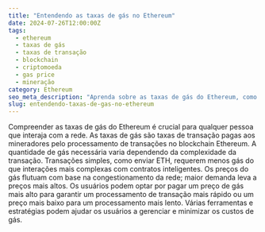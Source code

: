 ```yaml
---
title: "Entendendo as taxas de gás no Ethereum"
date: 2024-07-26T12:00:00Z
tags:
  - ethereum
  - taxas de gás
  - taxas de transação
  - blockchain
  - criptomoeda
  - gas price
  - mineração
category: Ethereum
seo_meta_description: "Aprenda sobre as taxas de gás do Ethereum, como elas funcionam e como minimizar custos. Um guia completo para iniciantes e especialistas."
slug: entendendo-taxas-de-gas-no-ethereum
---
```


Compreender as taxas de gás do Ethereum é crucial para qualquer pessoa que interaja com a rede. As taxas de gás são taxas de transação pagas aos mineradores pelo processamento de transações no blockchain Ethereum. A quantidade de gás necessária varia dependendo da complexidade da transação. Transações simples, como enviar ETH, requerem menos gás do que interações mais complexas com contratos inteligentes. Os preços do gás flutuam com base na congestionamento da rede; maior demanda leva a preços mais altos. Os usuários podem optar por pagar um preço de gás mais alto para garantir um processamento de transação mais rápido ou um preço mais baixo para um processamento mais lento. Várias ferramentas e estratégias podem ajudar os usuários a gerenciar e minimizar os custos de gás.